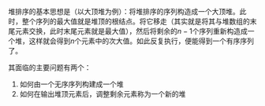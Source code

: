 堆排序的基本思想是（以大顶堆为例）：将堆排序的序列构造成一个大顶堆。此时，整个序列的最大值就是堆顶的根结点。将它移走（其实就是将其与堆数组的末尾元素交换，此时末尾元素就是最大值），然后将剩余的$n-1$个序列重新构造成一个堆，这样就会得到$n$个元素中的次大值。如此反复执行，便能得到一个有序序列了。

其面临的主要问题有两个：

1. 如何由一个无序序列构建成一个堆
2. 如何在输出堆顶元素后，调整剩余元素称为一个新的堆
